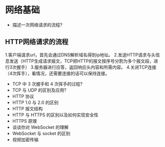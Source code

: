 # 网络基础

- 描述一次网络请求的流程?
## <span id="quest_network_technological_process">HTTP网络请求的流程</span>
  1.客户端请求url，首先会通过DNS解析域名得到ip地址。
  2.发送HTTP请求与头信息发送（HTTP生成请求报文，TCP把HTTP的报文按序号分割为多个报文段，进行3次握手）
  3.服务器进行应答，返回响应头内容和所需内容。
  4.关闭TCP连接（4次挥手），看情况，还需要连接的话可以保持连接。
  
- TCP 中 3 次握手和 4 次挥手的过程?
- TCP 与 UDP 的区别及应用?
- HTTP 协议
- HTTP 1.0 与 2.0 的区别
- HTTP 报文结构
- HTTP 与 HTTPS 的区别以及如何实现安全性
- HTTPS 原理
- 谈谈你对 WebSocket 的理解
- WebSocket 与 socket 的区别
- 视频加密传输


